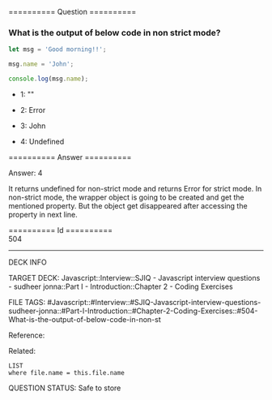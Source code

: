 ========== Question ==========  

### What is the output of below code in non strict mode?

```javascript
let msg = 'Good morning!!';

msg.name = 'John';

console.log(msg.name);
```

-   1: ""

-   2: Error

-   3: John

-   4: Undefined  

========== Answer ==========  

Answer: 4

It returns undefined for non-strict mode and returns Error for strict mode. In non-strict mode, the wrapper object is going to be created and get the mentioned property. But the object get disappeared after accessing the property in next line.

========== Id ==========  
504

---

DECK INFO

TARGET DECK: Javascript::Interview::SJIQ - Javascript interview questions - sudheer jonna::Part I - Introduction::Chapter 2 - Coding Exercises

FILE TAGS: #Javascript::#Interview::#SJIQ-Javascript-interview-questions-sudheer-jonna::#Part-I-Introduction::#Chapter-2-Coding-Exercises::#504-What-is-the-output-of-below-code-in-non-st

Reference:

Related:

```dataview
LIST
where file.name = this.file.name
```

QUESTION STATUS: Safe to store
